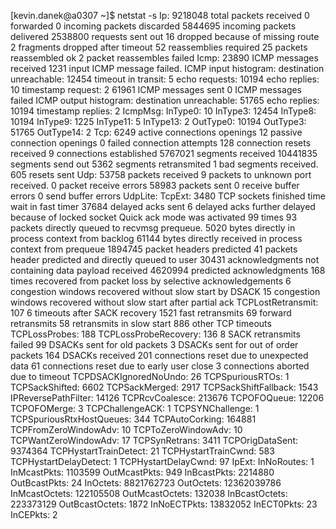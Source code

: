 [kevin.danek@a0307 ~]$ netstat -s
Ip:
    9218048 total packets received
    0 forwarded
    0 incoming packets discarded
    5844695 incoming packets delivered
    2538800 requests sent out
    16 dropped because of missing route
    2 fragments dropped after timeout
    52 reassemblies required
    25 packets reassembled ok
    2 packet reassembles failed
Icmp:
    23890 ICMP messages received
    1231 input ICMP message failed.
    ICMP input histogram:
        destination unreachable: 12454
        timeout in transit: 5
        echo requests: 10194
        echo replies: 10
        timestamp request: 2
    61961 ICMP messages sent
    0 ICMP messages failed
    ICMP output histogram:
        destination unreachable: 51765
        echo replies: 10194
        timestamp replies: 2
IcmpMsg:
        InType0: 10
        InType3: 12454
        InType8: 10194
        InType9: 1225
        InType11: 5
        InType13: 2
        OutType0: 10194
        OutType3: 51765
        OutType14: 2
Tcp:
    6249 active connections openings
    12 passive connection openings
    0 failed connection attempts
    128 connection resets received
    9 connections established
    5767021 segments received
    10441835 segments send out
    5362 segments retransmited
    1 bad segments received.
    605 resets sent
Udp:
    53758 packets received
    9 packets to unknown port received.
    0 packet receive errors
    58983 packets sent
    0 receive buffer errors
    0 send buffer errors
UdpLite:
TcpExt:
    3480 TCP sockets finished time wait in fast timer
    37684 delayed acks sent
    6 delayed acks further delayed because of locked socket
    Quick ack mode was activated 99 times
    93 packets directly queued to recvmsg prequeue.
    5020 bytes directly in process context from backlog
    61144 bytes directly received in process context from prequeue
    1894745 packet headers predicted
    41 packets header predicted and directly queued to user
    30431 acknowledgments not containing data payload received
    4620994 predicted acknowledgments
    168 times recovered from packet loss by selective acknowledgements
    6 congestion windows recovered without slow start by DSACK
    15 congestion windows recovered without slow start after partial ack
    TCPLostRetransmit: 107
    6 timeouts after SACK recovery
    1521 fast retransmits
    69 forward retransmits
    58 retransmits in slow start
    886 other TCP timeouts
    TCPLossProbes: 188
    TCPLossProbeRecovery: 136
    8 SACK retransmits failed
    99 DSACKs sent for old packets
    3 DSACKs sent for out of order packets
    164 DSACKs received
    201 connections reset due to unexpected data
    61 connections reset due to early user close
    3 connections aborted due to timeout
    TCPDSACKIgnoredNoUndo: 26
    TCPSpuriousRTOs: 1
    TCPSackShifted: 6602
    TCPSackMerged: 2917
    TCPSackShiftFallback: 1543
    IPReversePathFilter: 14126
    TCPRcvCoalesce: 213676
    TCPOFOQueue: 12206
    TCPOFOMerge: 3
    TCPChallengeACK: 1
    TCPSYNChallenge: 1
    TCPSpuriousRtxHostQueues: 344
    TCPAutoCorking: 164881
    TCPFromZeroWindowAdv: 10
    TCPToZeroWindowAdv: 10
    TCPWantZeroWindowAdv: 17
    TCPSynRetrans: 3411
    TCPOrigDataSent: 9374364
    TCPHystartTrainDetect: 21
    TCPHystartTrainCwnd: 583
    TCPHystartDelayDetect: 1
    TCPHystartDelayCwnd: 97
IpExt:
    InNoRoutes: 1
    InMcastPkts: 1103599
    OutMcastPkts: 949
    InBcastPkts: 2214880
    OutBcastPkts: 24
    InOctets: 8821762723
    OutOctets: 12362039786
    InMcastOctets: 122105508
    OutMcastOctets: 132038
    InBcastOctets: 223373129
    OutBcastOctets: 1872
    InNoECTPkts: 13832052
    InECT0Pkts: 23
    InCEPkts: 2